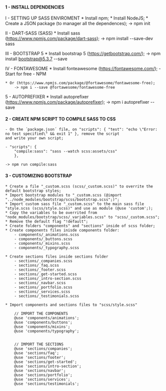 

#### 1 - INSTALL DEPENDENCIES ####

I - SETTING UP SASS ENVIROMENT
    * Install npm;
    * Install NodeJS;
    * Create a JSON package (to manager all the dependences);
        -> npm init


II - DART-SASS (SASS)
    * Install sass (https://www.npmjs.com/package/dart-sass);
        -> npm install --save-dev sass


III - BOOTSTRAP 5
    * Install bootstrap 5 (https://getbootstrap.com/);
        -> npm install bootstrap@5.3.7 --save


IV - FONTAWESOME
    * Install fonteawesome (https://fontawesome.com/);
     - Start for free
     - NPM

    * Or (https://www.npmjs.com/package/@fortawesome/fontawesome-free);
        -> npm i --save @fortawesome/fontawesome-free

5 - AUTOPREFIXER
    * Install autoprefixer (https://www.npmjs.com/package/autoprefixer);
        -> npm i autoprefixer --save


#### 2 - CREATE NPM SCRIPT TO COMPILE SASS TO CSS ####

    - On the ´package.json´ file, on "scripts": { "test": "echo \"Error: no test specified\" && exit 1" }, remove the script 
    and write your own script;

    - "scripts": {
        "compile:sass": "sass --watch scss:assets/css"
        },
    
    -> npm run compile:sass


#### 3 - CUSTOMIZING BOOTSTRAP ####

    * Create a file "_custom.scss (scss/_custom.scss)" to overrite the default bootstrap styles;
    * Import bootstrap modules to "_custom.scss (@import "../node_modules/bootstrap/scss/bootstrap.scss";)";
    * Import custom sass file "_custom.scss" to the main sass file "style.scss (scss/style.scss)" and use as module (@use 'custom';);
    * Copy the variables to be overrited from "node_modules/bootstrap/scss/_variables.scss" to "scss/_custom.scss";
    * Remove the default flag "!default";
    * Create folders "components" and "sections" inside of scss folder;
    * Create components files inisde components folder:
        - components/_animations.scss
        - components/_buttons.scss
        - components/_mixins.scss
        - components/_typography.scss

    * Create sections files inside sections folder
        - sections/_companies.scss
        - sections/_faq.scss
        - sections/_footer.scss
        - sections/_get-started.scss
        - sections/_intro-section.scss
        - sections/_navbar.scss
        - sections/_portfolio.scss
        - sections/_services.scss
        - sections/_testimonials.scss

    * Import components and sections files to "scss/style.scss"

        // IMPORT THE COMPONENTS
        @use 'components/animations';
        @use 'components/buttons';
        @use 'components/mixins';
        @use 'components/typography';


        // IMPORT THE SECTIONS
        @use 'sections/companies';
        @use 'sections/faq';
        @use 'sections/footer';
        @use 'sections/get-started';
        @use 'sections/intro-section';
        @use 'sections/navbar';
        @use 'sections/portfolio';
        @use 'sections/services';
        @use 'sections/testimonials';

